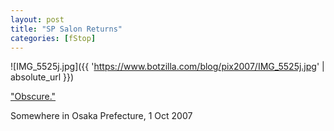 ```yaml
---
layout: post
title: "SP Salon Returns"
categories: [fStop]
---
```



![IMG_5525j.jpg]({{ 'https://www.botzilla.com/blog/pix2007/IMG_5525j.jpg' | absolute_url }})


<a href="http://johnbrownlow.com/streetphoto/viewtopic.php?t=2635">"Obscure."</a>

Somewhere in Osaka Prefecture, 1 Oct 2007

